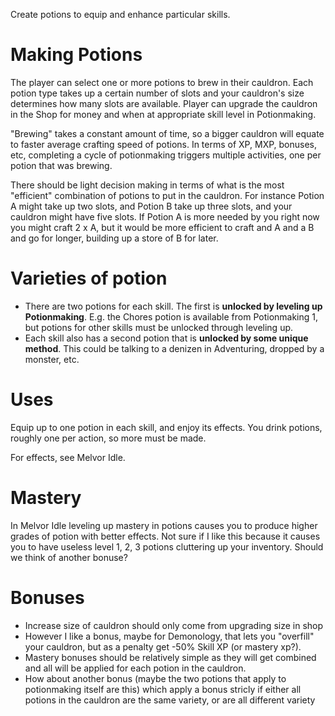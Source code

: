 Create potions to equip and enhance particular skills.

# Making Potions
The player can select one or more potions to brew in their cauldron. Each potion type takes up a certain number of slots and your cauldron's size determines how many slots are available. Player can upgrade the cauldron in the Shop for money and when at appropriate skill level in Potionmaking.

"Brewing"  takes a constant amount of time, so a bigger cauldron will equate to faster average crafting speed of potions. In terms of XP, MXP, bonuses, etc, completing a cycle of potionmaking triggers multiple activities, one per potion that was brewing.

There should be light decision making in terms of what is the most "efficient" combination of potions to put in the cauldron. For instance Potion A might take up two slots, and Potion B take up three slots, and your cauldron might have five slots. If Potion A is more needed by you right now you might craft 2 x A, but it would be more efficient to craft and A and a B and go for longer, building up a store of B for later.

# Varieties of potion
* There are two potions for each skill. The first is **unlocked by leveling up Potionmaking**. E.g. the Chores potion is available from Potionmaking 1, but potions for other skills must be unlocked through leveling up.
* Each skill also has a second potion that is **unlocked by some unique method**. This could be talking to a denizen in Adventuring, dropped by a monster, etc.

# Uses
Equip up to one potion in each skill, and enjoy its effects. You drink potions, roughly one per action, so more must be made.

For effects, see Melvor Idle.

# Mastery
In Melvor Idle leveling up mastery in potions causes you to produce higher grades of potion with better effects. 
Not sure if I like this because it causes you to have useless level 1, 2, 3 potions cluttering up your inventory. Should we think of another bonuse?

# Bonuses
* Increase size of cauldron should only come from upgrading size in shop
* However I like a bonus, maybe for Demonology, that lets you "overfill" your cauldron, but as a penalty get -50% Skill XP (or mastery xp?).
* Mastery bonuses should be relatively simple as they will get combined and all will be applied for each potion in the cauldron. 
* How about another bonus (maybe the two potions that apply to potionmaking itself are this) which apply a bonus stricly if either all potions in the cauldron are the same variety, or are all different variety